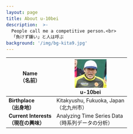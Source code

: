 ```yaml
---
layout: page
title: About u-10bei
description:  >-
  People call me a competitive person.<br>
  「負けず嫌い」と人は呼ぶ
background: '/img/bg-kita9.jpg'
---
```


| **Name <br> （名前）** | ![顔写真](/img/bg-me.jpg) <br> u-10bei |
|---|---|
| **Birthplace <br> （出身地）** | Kitakyushu, Fukuoka, Japan <br> （北九州市） |
| **Current Interests <br> （現在の興味）** | Analyzing Time Series Data <br> （時系列データの分析） |
